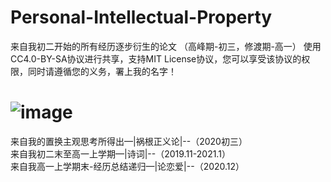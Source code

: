# Personal-Intellectual-Property
来自我初二开始的所有经历逐步衍生的论文
（高峰期-初三，修渡期-高一）
使用CC4.0-BY-SA协议进行共享，支持MIT License协议，您可以享受该协议的权限，同时请遵循您的义务，署上我的名字！
# ![image](https://upload.wikimedia.org/wikipedia/commons/thumb/d/d0/CC-BY-SA_icon.svg/88px-CC-BY-SA_icon.svg.png)
来自我的置换主观思考所得出—|祸根正义论|--（2020初三）  
来自我初二末至高一上学期—|诗词|--（2019.11-2021.1）  
来自我高一上学期末-经历总结递归—|论恋爱|--（2020.12）
